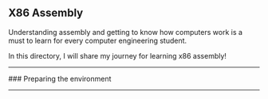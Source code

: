 ## X86 Assembly
Understanding assembly and getting to know how computers work is a must to learn for every computer engineering student.

In this directory, I will share my journey for learning x86 assembly!

<hr>
### Preparing the environment

<hr>